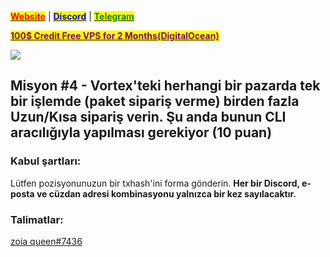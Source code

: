 &#x20;                                                       [<mark style="color:red;">**Website**</mark>](https://nodeist.net/) | [<mark style="color:blue;">**Discord**</mark>](https://discord.gg/ypx7mJ6Zzb) | [<mark style="color:green;">**Telegram**</mark>](https://t.me/noodeist)

&#x20;                                     [<mark style="color:purple;">**100$ Credit Free VPS for 2 Months(DigitalOcean)**</mark>](https://www.digitalocean.com/?refcode=410c988c8b3e&utm_campaign=Referral_Invite&utm_medium=Referral_Program&utm_source=badge)

![](https://i.hizliresim.com/gsu0zju.png)


## Misyon #4 - Vortex'teki herhangi bir pazarda tek bir işlemde (paket sipariş verme) birden fazla Uzun/Kısa sipariş verin. Şu anda bunun CLI aracılığıyla yapılması gerekiyor (10 puan)

### Kabul şartları:
Lütfen pozisyonunuzun bir txhash'ini forma gönderin. **Her bir Discord, e-posta ve cüzdan adresi kombinasyonu yalnızca bir kez sayılacaktır.**

### Talimatlar:
[zoia queen#7436](https://craving-for-knowledge.gitbook.io/craving_for_knowledge/proekty/sei/act-2-missions/place-multiple-orders-in-one-transaction)

